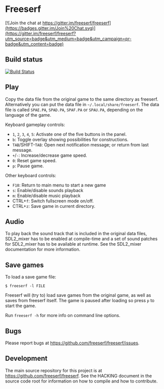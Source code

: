 Freeserf
========

[![Join the chat at https://gitter.im/freeserf/freeserf](https://badges.gitter.im/Join%20Chat.svg)](https://gitter.im/freeserf/freeserf?utm_source=badge&utm_medium=badge&utm_campaign=pr-badge&utm_content=badge)

Build status
------------

[![Build Status](https://travis-ci.org/freeserf/freeserf.svg?branch=master)](https://travis-ci.org/freeserf/freeserf)

Play
------
Copy the data file from the original game to the same directory as freeserf. Alternatively you can put the data file in `~/.local/share/freeserf`. The data file is called `SPAE.PA`, `SPAD.PA`, `SPAF.PA` or `SPAU.PA`, depending on the language of the game.

Keyboard gameplay controls:

* `1`, `2`, `3`, `4`, `5`: Activate one of the five buttons in the panel.
* `b`: Toggle overlay showing possibilities for constructions.
* `TAB`/SHIFT-`TAB`: Open next notification message; or return from last message.
* `+`/`-`: Increase/decrease game speed.
* `0`: Reset game speed.
* `p`: Pause game.

Other keyboard controls:

* `F10`: Return to main menu to start a new game
* `s`: Enable/disable sounds playback
* `m`: Enable/disable music playback
* CTRL+`f`: Switch fullscreen mode on/off.
* CTRL+`z`: Save game in current directory.


Audio
-----

To play back the sound track that is included in the original data files,
SDL2_mixer has to be enabled at compile-time and a set of sound patches
for SDL2_mixer has to be available at runtime. See the SDL2_mixer
documentation for more information.


Save games
----------
To load a save game file:

`$ freeserf -l FILE`

Freeserf will (try to) load save games from the original game, as well as saves from freeserf itself.
The game is paused after loading so press `p` to start the game.

Run `freeserf -h` for more info on command line options.


Bugs
----
Please report bugs at <https://github.com/freeserf/freeserf/issues>.


Development
-----------
The main source repository for this project is at <https://github.com/freeserf/freeserf>. See the HACKING document in the source code root for information on how to compile and how to contribute.
